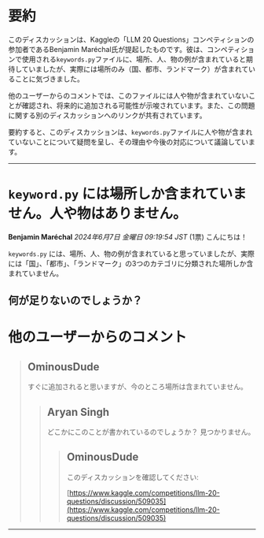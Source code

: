 # 要約 
このディスカッションは、Kaggleの「LLM 20 Questions」コンペティションの参加者であるBenjamin Maréchal氏が提起したものです。彼は、コンペティションで使用される`keywords.py`ファイルに、場所、人、物の例が含まれていると期待していましたが、実際には場所のみ（国、都市、ランドマーク）が含まれていることに気づきました。

他のユーザーからのコメントでは、このファイルには人や物が含まれていないことが確認され、将来的に追加される可能性が示唆されています。また、この問題に関する別のディスカッションへのリンクが共有されています。

要約すると、このディスカッションは、`keywords.py`ファイルに人や物が含まれていないことについて疑問を呈し、その理由や今後の対応について議論しています。


---
# `keyword.py` には場所しか含まれていません。人や物はありません。
**Benjamin Maréchal** *2024年6月7日 金曜日 09:19:54 JST* (1票)
こんにちは！

`keywords.py` には、場所、人、物の例が含まれていると思っていましたが、実際には「国」、「都市」、「ランドマーク」の3つのカテゴリに分類された場所しか含まれていません。

何が足りないのでしょうか？
---
# 他のユーザーからのコメント
> ## OminousDude
> 
> すぐに追加されると思いますが、今のところ場所は含まれていません。
> 
> 
> 
> > ## Aryan Singh
> > 
> > どこかにこのことが書かれているのでしょうか？ 見つかりません。
> > 
> > 
> > > ## OminousDude
> > > 
> > > このディスカッションを確認してください:
> > > 
> > > [https://www.kaggle.com/competitions/llm-20-questions/discussion/509035](https://www.kaggle.com/competitions/llm-20-questions/discussion/509035)
> > > 
> > > 
> > > 
---

